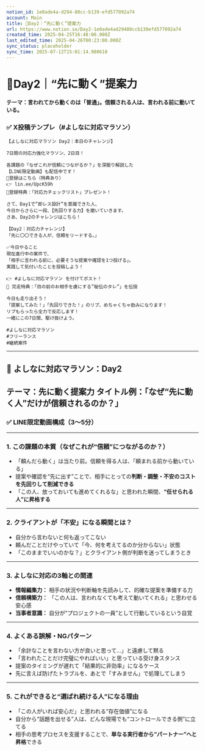 ```yaml
---
notion_id: 1e0ade4a-d294-80cc-b139-efd577092a74
account: Main
title: 🔹Day2｜“先に動く”提案力
url: https://www.notion.so/Day2-1e0ade4ad29480ccb139efd577092a74
created_time: 2025-04-25T16:48:00.000Z
last_edited_time: 2025-04-26T00:23:00.000Z
sync_status: placeholder
sync_time: 2025-07-12T15:01:14.980610
---
```

# 🔹Day2｜“先に動く”提案力

**テーマ：言われてから動くのは「普通」。信頼される人は、言われる前に動いている。**
### ✅ X投稿テンプレ（#よしなに対応マラソン）
```plain text
【よしなに対応マラソン Day2｜本日のチャレンジ】

7日間の対応力強化マラソン、2日目！

各課題の「なぜこれが信頼につながるか？」を深掘り解説した
【LINE限定動画】も配信中です！
🔻登録はこちら（特典あり）
👉 lin.ee/UpcK59h
🎁登録特典：「対応力チェックリスト」プレゼント！

さて、Day1で“即レス設計”を意識できた人、
今日からさらに一段、【先回りする力】を磨いていきます。
さあ、Day2のチャレンジはこちら！

【Day2｜対応力チャレンジ】
「先に〇〇できる人が、信頼をリードする。」

✅今日やること
現在進行中の案件で、
「相手に言われる前に、必要そうな提案や確認を1つ投げる」。
実践して気付いたことを投稿しよう！

👉 #よしなに対応マラソン を付けてポスト！
🎁 完走特典：「目の前のお相手を虜にする”秘伝のタレ”」を伝授

今日も走り出そう！
「提案してみた！」「先回りできた！」のリプ、めちゃくちゃ励みになります！
リプもらったら全力で反応します！
一緒にこの7日間、駆け抜けよう。

#よしなに対応マラソン
#フリーランス
#継続案件
```
---
## 🎥 よしなに対応マラソン：Day2
**テーマ：先に動く提案力**
**タイトル例：**「なぜ“先に動く人”だけが信頼されるのか？」
---
### ✅ LINE限定動画構成（3〜5分）
---
### 1. **この課題の本質（なぜこれが“信頼”につながるのか？）**
- 「頼んだら動く」は当たり前。信頼を得る人は、「頼まれる前から動いている」
- 提案や確認を“先に出す”ことで、相手にとっての**判断・調整・不安のコストを先回りして削減できる**
- 「この人、放っておいても進めてくれるな」と思われた瞬間、**“任せられる人”に昇格する**
---
### 2. **クライアントが「不安」になる瞬間とは？**
- 自分から言わないと何も返ってこない
- 頼んだことだけやっていて「今、何を考えてるのか分からない」状態
- 「このままでいいのかな？」とクライアント側が判断を迷ってしまうとき
---
### 3. **よしなに対応の3軸との関連**
- **情報編集力：** 相手の状況や判断軸を先読みして、的確な提案を準備する力
- **信頼構築力：** 「この人は、言われなくても考えて動いてくれる」と思わせる安心感
- **当事者意識：** 自分が“プロジェクトの一員”として行動しているという自覚
---
### 4. **よくある誤解・NGパターン**
- 「余計なことを言わない方が良いと思って…」と遠慮して黙る
- 「言われたことだけ完璧にやればいい」と思っている受け身スタンス
- 提案のタイミングが遅れて「結果的に非効率」になるケース
- 先に言えば防げたトラブルを、あとで「すみません」で処理してしまう
---
### 5. **これができると“選ばれ続ける人”になる理由**
- 「この人がいれば安心だ」と思われる“存在価値”になる
- 自分から“話題を出せる”人は、どんな現場でも“コントロールできる側”に立てる
- 相手の思考プロセスを支援することで、**単なる実行者から“パートナー”へと昇格**できる